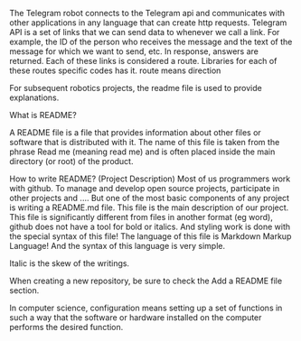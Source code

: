 The Telegram robot connects to the Telegram api and communicates with other applications in any language that can create http requests.
Telegram API is a set of links that we can send data to whenever we call a link.
For example, the ID of the person who receives the message and the text of the message for which we want to send, etc. In response, answers are returned. Each of these links is considered a route. Libraries for each of these routes specific codes has it.
route means direction

For subsequent robotics projects, the readme file is used to provide explanations. 


What is README?

A README file is a file that provides information about other files or software that is distributed with it. The name of this file is taken from the phrase Read me (meaning read me) and is often placed inside the main directory (or root) of the product.


How to write README? (Project Description)
Most of us programmers work with github.
To manage and develop open source projects, participate in other projects and .... But one of the most basic components of any project is writing a README.md file.
This file is the main description of our project.
This file is significantly different from files in another format (eg word), github does not have a tool for bold or italics. And styling work is done with the special syntax of this file! The language of this file is Markdown Markup Language! And the syntax of this language is very simple.

Italic is the skew of the writings.

When creating a new repository, be sure to check the Add a README file section.

In computer science, configuration means setting up a set of functions in such a way that the software or hardware installed on the computer performs the desired function.